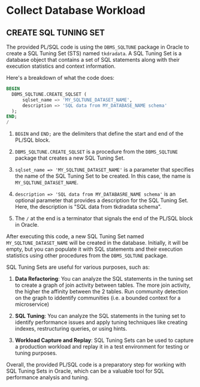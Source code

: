 # Collect Database Workload

## CREATE SQL TUNING SET

The provided PL/SQL code is using the `DBMS_SQLTUNE` package in Oracle to create a SQL Tuning Set (STS) named `tkdradata`. A SQL Tuning Set is a database object that contains a set of SQL statements along with their execution statistics and context information.

Here's a breakdown of what the code does:

```sql
BEGIN
  DBMS_SQLTUNE.CREATE_SQLSET (
      sqlset_name => 'MY_SQLTUNE_DATASET_NAME', 
      description => 'SQL data from MY_DATABASE_NAME schema'
  );
END;
/
```

1. `BEGIN` and `END;` are the delimiters that define the start and end of the PL/SQL block.

2. `DBMS_SQLTUNE.CREATE_SQLSET` is a procedure from the `DBMS_SQLTUNE` package that creates a new SQL Tuning Set.

3. `sqlset_name => 'MY_SQLTUNE_DATASET_NAME'` is a parameter that specifies the name of the SQL Tuning Set to be created. In this case, the name is `MY_SQLTUNE_DATASET_NAME`.

4. `description => 'SQL data from MY_DATABASRE_NAME schema'` is an optional parameter that provides a description for the SQL Tuning Set. Here, the description is "SQL data from tkdradata schema".

5. The `/` at the end is a terminator that signals the end of the PL/SQL block in Oracle.

After executing this code, a new SQL Tuning Set named `MY_SQLTUNE_DATASET_NAME` will be created in the database. Initially, it will be empty, but you can populate it with SQL statements and their execution statistics using other procedures from the `DBMS_SQLTUNE` package.

SQL Tuning Sets are useful for various purposes, such as:

1. **Data Refactoring**: You can analyze the SQL statements in the tuning set to create a graph of join activity between tables.  The more join activity, the higher the affinity between the 2 tables.  Run community detection on the graph to iddentify communities (i.e. a bounded context for a microservice)

2. **SQL Tuning**: You can analyze the SQL statements in the tuning set to identify performance issues and apply tuning techniques like creating indexes, restructuring queries, or using hints.

3. **Workload Capture and Replay**: SQL Tuning Sets can be used to capture a production workload and replay it in a test environment for testing or tuning purposes.

Overall, the provided PL/SQL code is a preparatory step for working with SQL Tuning Sets in Oracle, which can be a valuable tool for SQL performance analysis and tuning.
